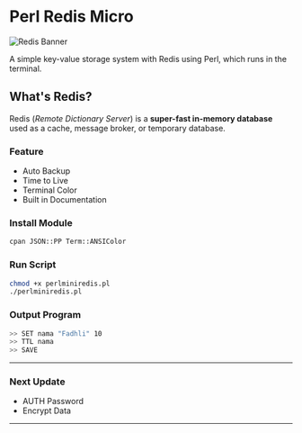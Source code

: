 # Perl Redis Micro
<p class="text-center">
<img src="https://media.charlesleifer.com/blog/photos/redis-logo.png" alt="Redis Banner"/>
</p>

<div style="display: flex; align-items: center;" >
A simple key-value storage system with Redis using Perl, which runs in the terminal.
</div>

## What's Redis?
Redis (*Remote Dictionary Server*) is a **super-fast in-memory database** used as a cache, message broker, or temporary database.

### Feature
- Auto Backup
- Time to Live
- Terminal Color
- Built in Documentation

### Install Module

```bash
cpan JSON::PP Term::ANSIColor
```

### Run Script
```bash
chmod +x perlminiredis.pl
./perlminiredis.pl
```

### Output Program

```bash
>> SET nama "Fadhli" 10
>> TTL nama
>> SAVE
```

---

### Next Update

- AUTH Password
- Encrypt Data

---
